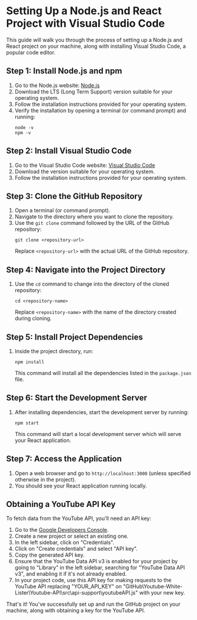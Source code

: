 # Setting Up a Node.js and React Project with Visual Studio Code

This guide will walk you through the process of setting up a Node.js and React project on your machine, along with installing Visual Studio Code, a popular code editor.

## Step 1: Install Node.js and npm

1. Go to the Node.js website: [Node.js](https://nodejs.org/)
2. Download the LTS (Long Term Support) version suitable for your operating system.
3. Follow the installation instructions provided for your operating system.
4. Verify the installation by opening a terminal (or command prompt) and running:
    ```
    node -v
    npm -v
    ```

## Step 2: Install Visual Studio Code

1. Go to the Visual Studio Code website: [Visual Studio Code](https://code.visualstudio.com/)
2. Download the version suitable for your operating system.
3. Follow the installation instructions provided for your operating system.

## Step 3: Clone the GitHub Repository

1. Open a terminal (or command prompt).
2. Navigate to the directory where you want to clone the repository.
3. Use the `git clone` command followed by the URL of the GitHub repository:
    ```
    git clone <repository-url>
    ```
    Replace `<repository-url>` with the actual URL of the GitHub repository.

## Step 4: Navigate into the Project Directory

1. Use the `cd` command to change into the directory of the cloned repository:
    ```
    cd <repository-name>
    ```
    Replace `<repository-name>` with the name of the directory created during cloning.

## Step 5: Install Project Dependencies

1. Inside the project directory, run:
    ```
    npm install
    ```
    This command will install all the dependencies listed in the `package.json` file.

## Step 6: Start the Development Server

1. After installing dependencies, start the development server by running:
    ```
    npm start
    ```
    This command will start a local development server which will serve your React application.

## Step 7: Access the Application

1. Open a web browser and go to `http://localhost:3000` (unless specified otherwise in the project).
2. You should see your React application running locally.

## Obtaining a YouTube API Key

To fetch data from the YouTube API, you'll need an API key:

1. Go to the [Google Developers Console](https://console.developers.google.com/).
2. Create a new project or select an existing one.
3. In the left sidebar, click on "Credentials".
4. Click on "Create credentials" and select "API key".
5. Copy the generated API key.
6. Ensure that the YouTube Data API v3 is enabled for your project by going to "Library" in the left sidebar, searching for "YouTube Data API v3", and enabling it if it's not already enabled.
7. In your project code, use this API key for making requests to the YouTube API replacing "YOUR_API_KEY" on "GitHub\Youtube-White-Lister\Youtube-API\src\api-support\youtubeAPI.js" with your new key.

That's it! You've successfully set up and run the GitHub project on your machine, along with obtaining a key for the YouTube API.
